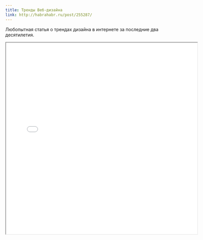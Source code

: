 ```yaml
---
title: Тренды Веб-дизайна
link: http://habrahabr.ru/post/255287/
---
```

Любопытная статья о трендах дизайна в интернете за последние два десятилетия.

<iframe src="{{ site.baseurl }}/assets/pdf_articles/webdesigntrends_reader_print.pdf" style="width:600px;height:600px"></iframe>
